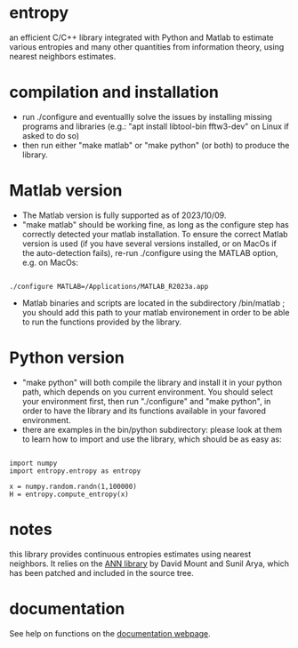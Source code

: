 # entropy
an efficient C/C++ library integrated with Python and Matlab to estimate various entropies and many other quantities from information theory, using nearest neighbors estimates.

# compilation and installation
- run ./configure and eventuallly solve the issues by installing missing programs and libraries (e.g.: "apt install libtool-bin fftw3-dev" on Linux if asked to do so)
- then run either "make matlab" or "make python" (or both) to produce the library.
  
# Matlab version
- The Matlab version is fully supported as of 2023/10/09.
- "make matlab" should be working fine, as long as the configure step has correctly detected your matlab installation. To ensure the correct Matlab version is used (if you have several versions installed, or on MacOs if the auto-detection fails), re-run ./configure using the MATLAB option, e.g. on MacOs:
<pre><code>
./configure MATLAB=/Applications/MATLAB_R2023a.app
</code></pre>
- Matlab binaries and scripts are located in the subdirectory /bin/matlab ; you should add this path to your matlab environement in order to be able to run the functions provided by the library.

# Python version
- "make python" will both compile the library and install it in your python path, which depends on you current environment. You should select your environment first, then run "./configure" and "make python", in order to have the library and its functions available in your favored environment.
- there are examples in the bin/python subdirectory: please look at them to learn how to import and use the library, which should be as easy as:
<pre><code>
import numpy
import entropy.entropy as entropy

x = numpy.random.randn(1,100000)
H = entropy.compute_entropy(x)
</code></pre>

# notes

this library provides continuous entropies estimates using nearest neighbors. It relies on the [ANN library](http://www.cs.umd.edu/~mount/ANN/) by David Mount and Sunil Arya, which has been patched and included in the source tree.

# documentation

See help on functions on the [documentation webpage](https://perso.ens-lyon.fr/nicolas.garnier/files/html/).